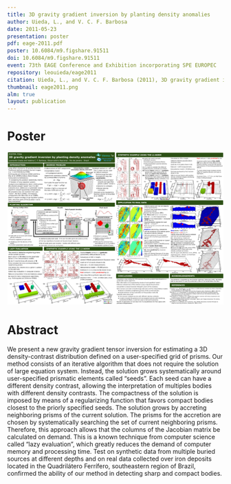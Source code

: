```yaml
---
title: 3D gravity gradient inversion by planting density anomalies
author: Uieda, L., and V. C. F. Barbosa
date: 2011-05-23
presentation: poster
pdf: eage-2011.pdf
poster: 10.6084/m9.figshare.91511
doi: 10.6084/m9.figshare.91511
event: 73th EAGE Conference and Exhibition incorporating SPE EUROPEC
repository: leouieda/eage2011
citation: Uieda, L., and V. C. F. Barbosa (2011), 3D gravity gradient inversion by planting density anomalies, 73th EAGE Conference & Exhibition incorporating SPE EUROPEC, pp. 1-5
thumbnail: eage2011.png
alm: true
layout: publication
---
```


# Poster

![The poster](/images/poster-eage2011.png)

# Abstract

We present a new gravity gradient tensor inversion for estimating a 3D
density-contrast distribution defined on a user-specified grid of prisms. Our
method consists of an iterative algorithm that does not require the solution of
large equation system. Instead, the solution grows systematically around
user-specified prismatic elements called “seeds”. Each seed can have a
different density contrast, allowing the interpretation of multiples bodies
with different density contrasts. The compactness of the solution is imposed by
means of a regularizing function that favors compact bodies closest to the
priorly specified seeds. The solution grows by accreting neighboring prisms of
the current solution. The prisms for the accretion are chosen by systematically
searching the set of current neighboring prisms. Therefore, this approach
allows that the columns of the Jacobian matrix be calculated on demand. This is
a known technique from computer science called “lazy evaluation”, which greatly
reduces the demand of computer memory and processing time. Test on synthetic
data from multiple buried sources at different depths and on real data
collected over iron deposits located in the Quadrilátero Ferrífero,
southeastern region of Brazil, confirmed the ability of our method in detecting
sharp and compact bodies.
